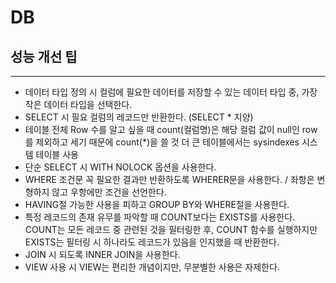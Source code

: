 # DB
## 성능 개선 팁
---
- 데이터 타입 정의 시 컬럼에 필요한 데이터를 저장할 수 있는 데이터 타입 중, 가장 작은 데이터 타입을 선택한다.
- SELECT 시 필요 컬럼의 레코드만 반환한다. (SELECT * 지양)
- 테이블 전체 Row 수를 알고 싶을 때 count(컬럼명)은 해당 컬럼 값이 null인 row를 제외하고 세기 때문에 count(*)을 쓸 것 더 큰 테이블에서는 sysindexes 시스템 테이블 사용
- 단순 SELECT 시 WITH NOLOCK 옵션을 사용한다.
- WHERE 조건문 꼭 필요한 결과만 반환하도록 WHERER문을 사용한다. / 좌항은 변형하지 않고 우항에만 조건을 선언한다.
- HAVING절 가능한 사용을 피하고 GROUP BY와 WHERE절을 사용한다.
- 특정 레코드의 존재 유무를 파악할 때 COUNT보다는 EXISTS를 사용한다. COUNT는 모든 레코드 중 관련된 것을 필터링한 후, COUNT 함수를 실행하지만 EXISTS는 필터링 시 하나라도 레코드가 있음을 인지했을 때 반환한다.
- JOIN 시 되도록 INNER JOIN을 사용한다.
- VIEW 사용 시 VIEW는 편리한 개념이지만, 무분별한 사용은 자제한다.